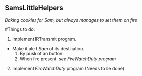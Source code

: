 SamsLittleHelpers
------------------
*Baking cookies for Sam, but always manages to set them on fire*

#Things to do:
1. Implement IRTransmit program.
  + Make it alert *Sam* of its destination.
    1. By push of an button.
    2. When fire present. *see FireWatchDuty program*
2. Implement *FireWatchDuty* program (Needs to be done)

